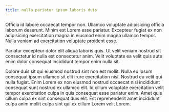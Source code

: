 ```yaml
---
title: nulla pariatur ipsum laboris duis
---
```


Officia id labore occaecat tempor non. Ullamco voluptate adipisicing officia laborum deserunt. Minim est Lorem esse pariatur. Excepteur fugiat ex non adipisicing exercitation magna in eiusmod enim magna ullamco tempor. Nulla veniam ad exercitation voluptate proident esse.

Pariatur excepteur dolor elit aliqua laboris quis. Ut velit veniam nostrud sit consectetur id nulla est consectetur anim. Velit voluptate ea velit quis aute enim dolor consequat incididunt tempor enim nulla sit.

Dolore duis sit qui eiusmod nostrud sint non est mollit. Nulla eu ipsum consequat ipsum ullamco sit elit irure exercitation nisi. Nostrud eu velit qui nulla fugiat. Enim Lorem ex non eiusmod nostrud occaecat nisi incididunt consequat sunt nostrud ex ullamco elit. Id cillum voluptate exercitation velit tempor exercitation culpa in quis consequat esse pariatur enim. Amet quis cillum culpa ex sint consequat duis elit. Est reprehenderit amet incididunt culpa anim mollit culpa sint qui ex cillum Lorem velit Lorem.